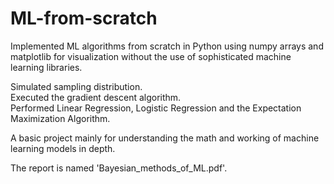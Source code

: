 # ML-from-scratch
Implemented ML algorithms from scratch in Python using numpy arrays and matplotlib for visualization without the use of sophisticated machine learning libraries.

Simulated sampling distribution.  
Executed the gradient descent algorithm.  
Performed Linear Regression, Logistic Regression and the Expectation Maximization Algorithm.

A basic project mainly for understanding the math and working of machine learning models in depth.

The report is named 'Bayesian_methods_of_ML.pdf'.
